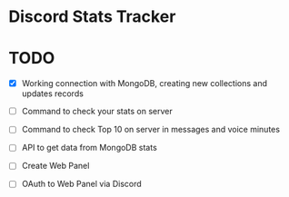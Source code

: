 # Discord Stats Tracker

# TODO
- [x] Working connection with MongoDB, creating new collections and updates records
- [ ] Command to check your stats on server
- [ ] Command to check Top 10 on server in messages and voice minutes
- [ ] API to get data from MongoDB stats
- [ ] Create Web Panel
- [ ] OAuth to Web Panel via Discord

